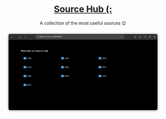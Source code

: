 <div  align="center">
  <h1><a href="https://mobinjavari.github.io/source-hub">Source Hub (:</a></h1>
  <p>A collection of the most useful sources 😉</p>
  <img src="./0000/shot.png" alt="Source Hub" title="Source Hub">
</div>
